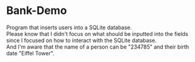# Bank-Demo
Program that inserts users into a SQLite database. <br />
Please know that I didn't focus on what should be inputted into the fields since I focused on how to interact with the SQLite database. <br />
And I'm aware that the name of a person can be "234785" and their birth date "Eiffel Tower".<br />
